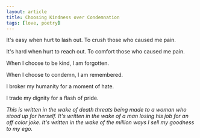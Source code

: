 ```yaml
---
layout: article
title: Choosing Kindness over Condemnation
tags: [love, poetry]
---
```


It's easy when hurt to lash out. To crush those who caused me pain.

It's hard when hurt to reach out. To comfort those who caused me pain.

When I choose to be kind, I am forgotten.

When I choose to condemn, I am remembered.

I broker my humanity for a moment of hate.

I trade my dignity for a flash of pride.

_This is written in the wake of death threats being made to a woman who stood
up for herself. It's written in the wake of a man losing his job for an off
color joke. It's written in the wake of the million ways I sell my goodness
to my ego._
